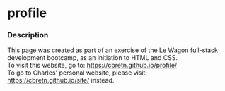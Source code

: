 # profile

### Description

This page was created as part of an exercise of the Le Wagon full-stack development bootcamp, as an initiation to HTML and CSS.
<br>
To visit this website, go to: https://cbretn.github.io/profile/
<br>
To go to Charles' personal website, please visit: https://cbretn.github.io/site/  instead.
